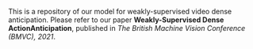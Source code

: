 This is a repository of our model for weakly-supervised video dense anticipation. 
Please refer to our paper **Weakly-Supervised Dense ActionAnticipation**, published in *The British Machine Vision Conference (BMVC), 2021*.
